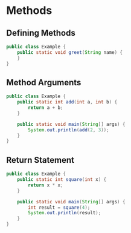 # Methods

## Defining Methods

```java
public class Example {
    public static void greet(String name) {
    }
}
```

## Method Arguments

```java
public class Example {
    public static int add(int a, int b) {
        return a + b;
    }

    public static void main(String[] args) {
        System.out.println(add(2, 3));
    }
}
```

## Return Statement

```java
public class Example {
    public static int square(int x) {
        return x * x;
    }

    public static void main(String[] args) {
        int result = square(4);
        System.out.println(result);
    }
}
```

